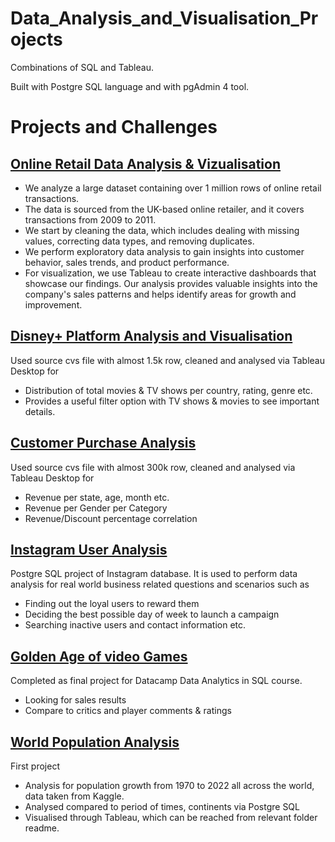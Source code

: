 # Data_Analysis_and_Visualisation_Projects

Combinations of SQL and Tableau.

Built with Postgre SQL language and with pgAdmin 4 tool.

# Projects and Challenges

## [Online Retail Data Analysis & Vizualisation](7.%20Online%20Retail%20Data%20Analysis)

+ We analyze a large dataset containing over 1 million rows of online retail transactions.
+ The data is sourced from the UK-based online retailer, and it covers transactions from 2009 to 2011.
+ We start by cleaning the data, which includes dealing with missing values, correcting data types, and removing duplicates.
+ We perform exploratory data analysis to gain insights into customer behavior, sales trends, and product performance.
+ For visualization, we use Tableau to create interactive dashboards that showcase our findings.
Our analysis provides valuable insights into the company's sales patterns and helps identify areas for growth and improvement.

## [Disney+ Platform Analysis and Visualisation](6.%20Disney%2B%20Data%20Analysis)

Used source cvs file with almost 1.5k row, cleaned and analysed via Tableau Desktop for
+ Distribution of total movies & TV shows per country, rating, genre etc.
+ Provides a useful filter option with TV shows & movies to see important details.

## [Customer Purchase Analysis](4.%20Customer%20Analysis)

Used source cvs file with almost 300k row, cleaned and analysed via Tableau Desktop for
+ Revenue per state, age, month etc.
+ Revenue per Gender per Category
+ Revenue/Discount percentage correlation

## [Instagram User Analysis](3.%20Instagram%20User%20Analysis)

Postgre SQL project of Instagram database. 
It is used to perform data analysis for real world business related questions and scenarios such as
+ Finding out the loyal users to reward them
+ Deciding the best possible day of week to launch a campaign
+ Searching inactive users and contact information etc.

## [Golden Age of video Games](2.%20Golden%20Age%20of%20Video%20Games)
Completed as final project for Datacamp Data Analytics in SQL course.
+ Looking for sales results
+ Compare to critics and player comments & ratings


## [World Population Analysis](1.%20World%20Population%20Data%20Analyse)
First project
+ Analysis for population growth from 1970 to 2022 all across the world, data taken from Kaggle.
+ Analysed compared to period of times, continents via Postgre SQL
+ Visualised through Tableau, which can be reached from relevant folder readme.
